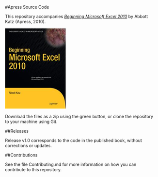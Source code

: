 #Apress Source Code

This repository accompanies [*Beginning Microsoft Excel 2010*](http://www.apress.com/9781430229551) by Abbott  Katz (Apress, 2010).

![Cover image](9781430229551.jpg)

Download the files as a zip using the green button, or clone the repository to your machine using Git.

##Releases

Release v1.0 corresponds to the code in the published book, without corrections or updates.

##Contributions

See the file Contributing.md for more information on how you can contribute to this repository.
